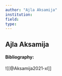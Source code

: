 ```yaml
---
author: "Ajla Aksamija"
institution:
field:
type:
---
```


## Ajla Aksamija
#### Bibliography:

![[@Aksamija2021-xl]]
